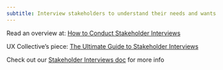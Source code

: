 ```yaml
---
subtitle: Interview stakeholders to understand their needs and wants
---
```


Read an overview at: [How to Conduct Stakeholder Interviews](https://www.userinterviews.com/ux-research-field-guide-chapter/internal-stakeholder-interviews)

UX Collective’s piece: [The Ultimate Guide to Stakeholder Interviews](https://uxdesign.cc/the-ultimate-guide-to-stakeholder-interviews-understand-your-clients-a3bcf87b6e8b)

Check out our [Stakeholder Interviews doc](https://docs.google.com/document/d/1mJrd8ExKulQl0Phs9HwvQx_BaNIkqdE-yyYeDNO7eI0/edit?usp=sharing) for more info
